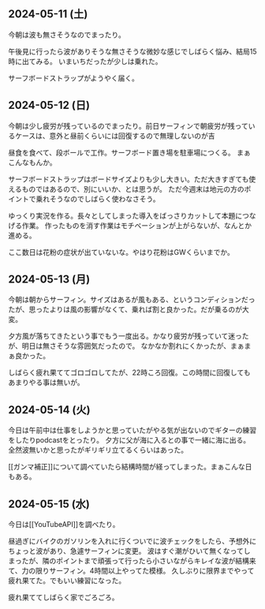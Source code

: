 ## 2024-05-11 (土)

今朝は波も無さそうなのでまったり。

午後見に行ったら波がありそうな無さそうな微妙な感じでしばらく悩み、結局15時に出てみる。
いまいちだったが少しは乗れた。

サーフボードストラップがようやく届く。

## 2024-05-12 (日)

今朝は少し疲労が残っているのでまったり。前日サーフィンで朝疲労が残っているケースは、意外と昼前くらいには回復するので無理しないのが吉

昼食を食べて、段ボールで工作。サーフボード置き場を駐車場につくる。
まぁこんなもんか。

サーフボードストラップはボードサイズよりも少し大きい。ただ大きすぎても使えるものではあるので、別にいいか、とは思うが。
ただ今週末は地元の方のポイントで乗れそうなのでしばらく使わなさそう。

ゆっくり実況を作る。長々としてしまった導入をばっさりカットして本題につなげる作業。
作ったものを消す作業はモチベーションが上がらないが、なんとか進める。

ここ数日は花粉の症状が出ていないな。やはり花粉はGWくらいまでか。

## 2024-05-13 (月)

今朝は朝からサーフィン。サイズはあるが風もある、というコンディションだったが、思ったよりは風の影響がなくて、乗れば割と良かった。だが乗るのが大変。

夕方風が落ちてきたという事でもう一度出る。かなり疲労が残っていて迷ったが、明日は無さそうな雰囲気だったので。
なかなか割れにくかったが、まぁまぁ良かった。

しばらく疲れ果ててゴロゴロしてたが、22時ころ回復。この時間に回復してもあまりやる事は無いが。

## 2024-05-14 (火)

今日は午前中は仕事をしようかと思っていたがやる気が出ないのでギターの練習をしたりpodcastをとったり。
夕方に父が海に入るとの事で一緒に海に出る。全然波無いかと思ったがギリギリ立てるくらいはあった。

[[ガンマ補正]]について調べていたら結構時間が経ってしまった。まぁこんな日もある。

## 2024-05-15 (水)

今日は[[YouTubeAPI]]を調べたり。

昼過ぎにバイクのガソリンを入れに行くついでに波チェックをしたら、予想外にちょっと波があり、急遽サーフィンに変更。
波はすぐ潮がひいて無くなってしまったが、隣のポイントまで頑張って行ったら小さいながらキレイな波が結構来て、力の限りサーフィン。4時間以上やってた模様。
久しぶりに限界までやって疲れ果てた。でもいい練習になった。

疲れ果ててしばらく家でごろごろ。